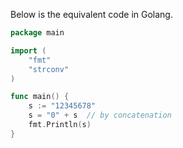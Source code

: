  Below is the equivalent code in Golang.

```Go
package main

import (
	"fmt"
	"strconv"
)

func main() {
	s := "12345678"
	s = "0" + s  // by concatenation
	fmt.Println(s)
}
```
